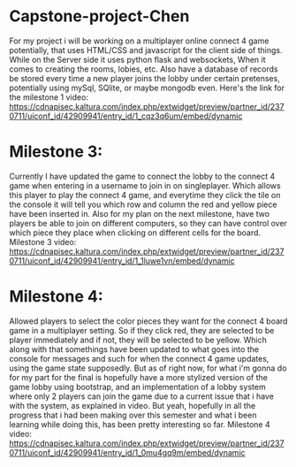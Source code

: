 # Capstone-project-Chen
For my project i will be working on a multiplayer online connect 4 game potentially, that uses HTML/CSS and javascript for the client side of things. While on the
Server side it uses python flask and websockets, When it comes to creating the rooms, lobies, etc. Also have a database of records be stored every time a new player joins the lobby under certain pretenses, potentially using mySql, SQlite, or maybe mongodb even.
Here's the link for the milestone 1 video:
https://cdnapisec.kaltura.com/index.php/extwidget/preview/partner_id/2370711/uiconf_id/42909941/entry_id/1_cqz3q6um/embed/dynamic
# Milestone 3:
Currently I have updated the game to connect the lobby to the connect 4 game when entering in a username to join in on singleplayer. Which allows this player to play the connect 4 game, and everytime they click the tile on the console it will tell you which row and column the red and yellow piece have been inserted in. Also for my plan on the next milestone, have two players be able to join on different computers, so they can have control over which piece they place when clicking on different cells for the board.
Milestone 3 video:
https://cdnapisec.kaltura.com/index.php/extwidget/preview/partner_id/2370711/uiconf_id/42909941/entry_id/1_1luwe1vn/embed/dynamic
# Milestone 4:
Allowed players to select the color pieces they want for the connect 4 board game in a multiplayer setting. So if they click red, they are selected to be player immediately and if not, they will be selected to be yellow. Which along with that somethings have been updated to what goes into the console for messages and such for when the connect 4 game updates, using the game state supposedly. But as of right now, for what i'm gonna do for my part for the final is hopefully have a more stylized version of the game lobby using bootstrap, and an implementation of a lobby system where only 2 players can join the game due to a current issue that i have with the system, as explained in video. But yeah, hopefully in all the progress that i had been making over this semester and what i been learning while doing this, has been pretty interesting so far.
Milestone 4 video:
https://cdnapisec.kaltura.com/index.php/extwidget/preview/partner_id/2370711/uiconf_id/42909941/entry_id/1_0mu4gq9m/embed/dynamic
